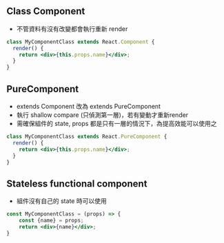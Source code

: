 ## Class Component
- 不管資料有沒有改變都會執行重新 render
```jsx
class MyComponentClass extends React.Component {
  render() {
    return <div>{this.props.name}</div>;
  }
}
```

## PureComponent
- extends Component 改為 extends PureComponent
- 執行 shallow compare (只偵測第一層)，若有變動才重新render
- 需確保組件的 state, props 都是只有一層的情況下，為提高效能可以使用之
```jsx
class MyComponentClass extends React.PureComponent {
  render() {
    return <div>{this.props.name}</div>;
  }
}
```

## Stateless functional component
- 組件沒有自己的 state 時可以使用
```jsx
const MyComponentClass = (props) => {
    const {name} = props;
    return <div>{name}</div>;
}
```